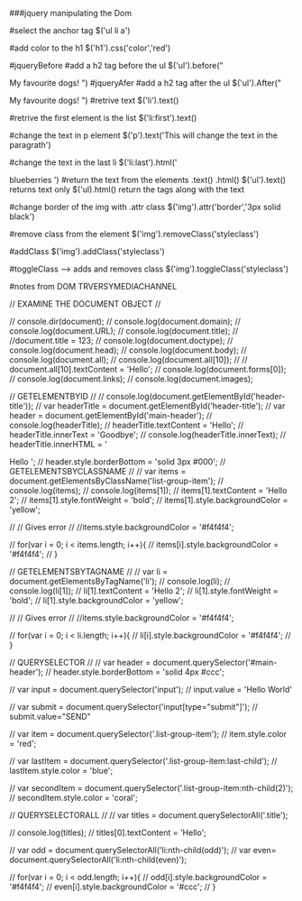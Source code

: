 ###jquery manipulating the Dom

#select the anchor tag $('ul li a')

#add color to the h1 $('h1').css('color','red')

#jqueryBefore #add a h2 tag before the ul $('ul').before("

My favourite dogs!
")
#jqueryAfer #add a h2 tag after the ul $('ul').After("

My favourite dogs!
")
#retrive text $('li').text()

#retrive the first element is the list $('li:first').text()

#change the text in p element $('p').text('This will change the text in the paragrath')

#change the text in the last li $('li:last').html('

blueberries
')
#return the text from the elements .text() .html() $('ul').text() returns text only $('ul).html() return the tags along with the text

#change border of the img with .attr class $('img').attr('border','3px solid black')

#remove class from the element $('img').removeClass('styleclass')

#addClass $('img').addClass('styleclass')

#toggleClass --> adds and removes class $('img').toggleClass('styleclass')

#notes from DOM TRVERSYMEDIACHANNEL

// EXAMINE THE DOCUMENT OBJECT //

// console.dir(document); // console.log(document.domain); // console.log(document.URL); // console.log(document.title); // //document.title = 123; // console.log(document.doctype); // console.log(document.head); // console.log(document.body); // console.log(document.all); // console.log(document.all[10]); // // document.all[10].textContent = 'Hello'; // console.log(document.forms[0]); // console.log(document.links); // console.log(document.images);

// GETELEMENTBYID // // console.log(document.getElementById('header-title')); // var headerTitle = document.getElementById('header-title'); // var header = document.getElementById('main-header'); // console.log(headerTitle); // headerTitle.textContent = 'Hello'; // headerTitle.innerText = 'Goodbye'; // console.log(headerTitle.innerText); // headerTitle.innerHTML = '

Hello
'; // header.style.borderBottom = 'solid 3px #000';
// GETELEMENTSBYCLASSNAME // // var items = document.getElementsByClassName('list-group-item'); // console.log(items); // console.log(items[1]); // items[1].textContent = 'Hello 2'; // items[1].style.fontWeight = 'bold'; // items[1].style.backgroundColor = 'yellow';

// // Gives error // //items.style.backgroundColor = '#f4f4f4';

// for(var i = 0; i < items.length; i++){ // items[i].style.backgroundColor = '#f4f4f4'; // }

// GETELEMENTSBYTAGNAME // // var li = document.getElementsByTagName('li'); // console.log(li); // console.log(li[1]); // li[1].textContent = 'Hello 2'; // li[1].style.fontWeight = 'bold'; // li[1].style.backgroundColor = 'yellow';

// // Gives error // //items.style.backgroundColor = '#f4f4f4';

// for(var i = 0; i < li.length; i++){ // li[i].style.backgroundColor = '#f4f4f4'; // }

// QUERYSELECTOR // // var header = document.querySelector('#main-header'); // header.style.borderBottom = 'solid 4px #ccc';

// var input = document.querySelector('input'); // input.value = 'Hello World'

// var submit = document.querySelector('input[type="submit"]'); // submit.value="SEND"

// var item = document.querySelector('.list-group-item'); // item.style.color = 'red';

// var lastItem = document.querySelector('.list-group-item:last-child'); // lastItem.style.color = 'blue';

// var secondItem = document.querySelector('.list-group-item:nth-child(2)'); // secondItem.style.color = 'coral';

// QUERYSELECTORALL // // var titles = document.querySelectorAll('.title');

// console.log(titles); // titles[0].textContent = 'Hello';

// var odd = document.querySelectorAll('li:nth-child(odd)'); // var even= document.querySelectorAll('li:nth-child(even)');

// for(var i = 0; i < odd.length; i++){ // odd[i].style.backgroundColor = '#f4f4f4'; // even[i].style.backgroundColor = '#ccc'; // }